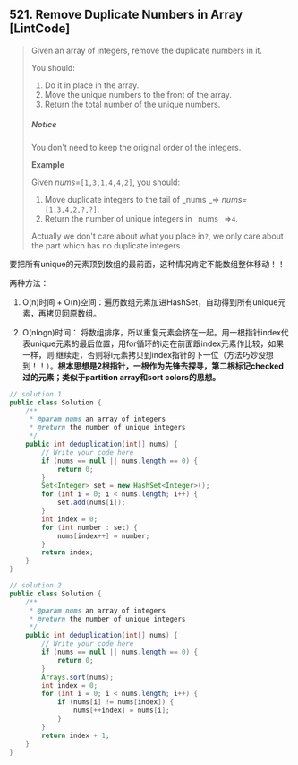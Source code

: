 ## 521. Remove Duplicate Numbers in Array \[LintCode\]

> Given an array of integers, remove the duplicate numbers in it.
>
> You should:  
> 1. Do it in place in the array.  
> 2. Move the unique numbers to the front of the array.  
> 3. Return the total number of the unique numbers.
>
> ##### Notice
>
> You don't need to keep the original order of the integers.
>
> **Example**
>
> Given _nums_=`[1,3,1,4,4,2]`, you should:
>
> 1. Move duplicate integers to the tail of _nums _=&gt; _nums=_`[1,3,4,2,?,?]`.
> 2. Return the number of unique integers in _nums _=&gt;`4`.
>
> Actually we don't care about what you place in`?`, we only care about the part which has no duplicate integers.

要把所有unique的元素顶到数组的最前面，这种情况肯定不能数组整体移动！！

两种方法：

1. O\(n\)时间 + O\(n\)空间：遍历数组元素加进HashSet，自动得到所有unique元素，再拷贝回原数组。

2. O\(nlogn\)时间： 将数组排序，所以重复元素会挤在一起。用一根指针index代表unique元素的最后位置，用for循环的i走在前面跟index元素作比较，如果一样，则i继续走，否则将i元素拷贝到index指针的下一位（方法巧妙没想到！！）。**根本思想是2根指针，一根作为先锋去探寻，第二根标记checked过的元素；类似于partition array和sort colors的思想。**

```java
// solution 1
public class Solution {
    /**
     * @param nums an array of integers
     * @return the number of unique integers
     */
    public int deduplication(int[] nums) {
        // Write your code here
        if (nums == null || nums.length == 0) {
            return 0;
        }
        Set<Integer> set = new HashSet<Integer>();
        for (int i = 0; i < nums.length; i++) {
            set.add(nums[i]);
        }
        int index = 0;
        for (int number : set) {
            nums[index++] = number;
        }
        return index;
    }
}

// solution 2
public class Solution {
    /**
     * @param nums an array of integers
     * @return the number of unique integers
     */
    public int deduplication(int[] nums) {
        // Write your code here
        if (nums == null || nums.length == 0) {
            return 0;
        }
        Arrays.sort(nums);
        int index = 0;
        for (int i = 0; i < nums.length; i++) {
            if (nums[i] != nums[index]) {
                nums[++index] = nums[i];
            } 
        }
        return index + 1;
    }
}
```



